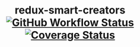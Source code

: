 <div align="center">
<h1>
redux-smart-creators
<br>

<a href="https://github.com/ostashkin/redux-smart-creators/actions/workflows/release.yml">
<img alt="GitHub Workflow Status" src="https://img.shields.io/github/workflow/status/ostashkin/redux-smart-creators/release">
</a>

<a href='https://coveralls.io/github/ostashkin/redux-smart-creators?branch=master'>
<img src='https://coveralls.io/repos/github/ostashkin/redux-smart-creators/badge.svg?branch=master' alt='Coverage Status' />
</a>
</h1>

</div>
